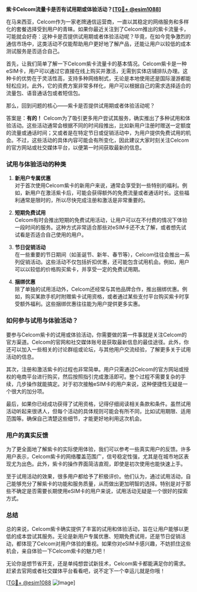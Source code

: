 **紫卡Celcom流量卡是否有试用期或体验活动？[[TG💪+ @esim1088](https://t.me/s/esim1088)]**

在马来西亚，Celcom作为一家老牌通信运营商，一直以其稳定的网络服务和多样化的套餐选择受到用户的青睐。如果你最近关注到了Celcom推出的紫卡流量卡，可能就会好奇：这种卡是否提供试用期或者体验活动呢？毕竟，在如今竞争激烈的通信市场中，这类活动不仅能帮助用户更好地了解产品，还能让用户以较低的成本测试服务是否适合自己。

首先，让我们简单了解一下Celcom紫卡流量卡的基本情况。Celcom紫卡是一种eSIM卡，用户可以通过它直接在线上购买并激活，无需到实体店铺排队办理。这种卡的优势在于灵活性高，支持多种网络制式，无论是本地使用还是国际漫游都能轻松应对。此外，它的资费方案非常多样化，用户可以根据自己的需求选择适合的流量包、语音通话包或者短信包。

那么，回到问题的核心——紫卡是否提供试用期或者体验活动呢？

答案是：**有的！** Celcom为了吸引更多用户尝试其服务，确实推出了多种试用和体验活动。这些活动通常会根据不同的时间段推出，比如新用户注册时赠送一定额度的流量或通话时间；又或者是在特定节日或促销活动中，为用户提供免费试用的机会。不过，这些活动的具体内容可能会有所变化，因此建议大家时刻关注Celcom的官方网站或社交媒体平台，以便第一时间获取最新的信息。

### 试用与体验活动的种类

1. **新用户专属优惠**  
   对于首次使用Celcom紫卡的新用户来说，通常会享受到一些特别的福利。例如，新用户在激活紫卡后，可能会获得额外的免费流量或者通话时长。这些福利通常是限时的，所以尽快完成注册和激活是非常重要的。

2. **短期免费试用**  
   Celcom有时会推出短期的免费试用活动，让用户可以在不付费的情况下体验一段时间的服务。这种方式非常适合那些对eSIM卡还不太了解，或者想先试试看是否适合自己使用的用户。

3. **节日促销活动**  
   在一些重要的节日期间（如圣诞节、新年、春节等），Celcom往往会推出一系列促销活动。这些活动不仅包括折扣优惠，还可能包含试用机会。例如，用户可以以较低的价格购买紫卡，并享受一定的免费试用期。

4. **捆绑优惠**  
   除了单独的试用活动外，Celcom还经常与其他品牌合作，推出捆绑优惠。例如，购买某款手机时附赠紫卡试用资格，或者通过某些支付平台购买紫卡时享受额外福利。这些捆绑优惠往往能为用户提供更多实惠。

### 如何参与试用与体验活动？

要参与Celcom紫卡的试用或体验活动，你需要做的第一件事就是关注Celcom的官方渠道。Celcom的官网和社交媒体账号是获取最新信息的最佳途径。此外，你还可以加入一些相关的讨论群组或论坛，与其他用户交流经验，了解更多关于试用活动的信息。

其次，注册和激活紫卡的过程也非常简单。用户只需通过Celcom的官方网站或授权的电商平台进行购买，然后按照指引完成激活即可。整个过程不需要复杂的手续，几步操作就能搞定。对于初次接触eSIM卡的用户来说，这种便捷性无疑是一个很大的加分项。

最后，如果你已经成功获得了试用资格，记得仔细阅读相关条款和条件。虽然试用活动听起来很诱人，但每个活动的具体规则可能会有所不同，比如试用期限、适用范围等。确保自己清楚这些细节，才能更好地利用这次机会。

### 用户的真实反馈

为了更全面地了解紫卡的实际使用体验，我们可以参考一些真实用户的反馈。许多用户表示，Celcom紫卡的网络覆盖范围广，信号稳定性强，尤其是在城市地区表现尤为出色。此外，紫卡的操作界面简洁直观，即使是初次使用也能快速上手。

至于试用活动的效果，很多用户都给予了积极评价。他们认为，通过试用活动，自己能够充分了解紫卡的功能和服务质量，从而做出更加明智的选择。特别是对于那些不确定是否需要长期使用eSIM卡的用户来说，试用活动无疑是一个很好的探索方式。

### 总结

总的来说，Celcom紫卡确实提供了丰富的试用和体验活动，旨在让用户能够以更低的成本尝试其服务。无论是新用户专属优惠、短期免费试用，还是节日促销活动，都体现了Celcom对用户体验的重视。如果你对eSIM卡感兴趣，不妨抓住这些机会，亲自体验一下Celcom紫卡的魅力吧！

无论你是想节省开支，还是单纯想尝试新技术，Celcom紫卡都能满足你的需求。赶紧去官网或者社交媒体平台看看吧，说不定下一个幸运儿就是你哦！

[[TG💪+ @esim1088](https://t.me/s/esim1088) ![Image](https://i.postimg.cc/4NQfJmqS/Snipaste-2025-05-13-00-14-12.png)]